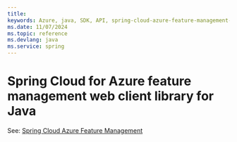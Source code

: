 ```yaml
---
title: 
keywords: Azure, java, SDK, API, spring-cloud-azure-feature-management-web, spring
ms.date: 11/07/2024
ms.topic: reference
ms.devlang: java
ms.service: spring
---
```

# Spring Cloud for Azure feature management web client library for Java

See: [Spring Cloud Azure Feature Management](https://github.com/Azure/azure-sdk-for-java/tree/main/sdk/spring/spring-cloud-azure-feature-management)

